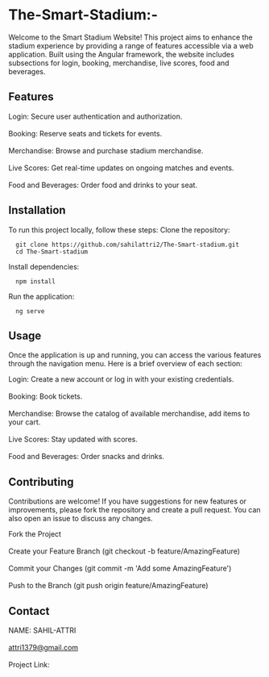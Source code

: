 # The-Smart-Stadium:-
Welcome to the Smart Stadium Website! This project aims to enhance the stadium experience by providing a range of features accessible via a web application. Built using the Angular framework, the website includes subsections for login, booking, merchandise, live scores, food and beverages.


## Features
Login: Secure user authentication and authorization.<br />   
Booking: Reserve seats and tickets for events.<br />   
Merchandise: Browse and purchase stadium merchandise. <br />   
Live Scores: Get real-time updates on ongoing matches and events. <br />   
Food and Beverages: Order food and drinks to your seat.<br />   

## Installation
To run this project locally, follow these steps:
  Clone the repository:

      git clone https://github.com/sahilattri2/The-Smart-stadium.git
      cd The-Smart-stadium
      
  Install dependencies:


      npm install
  Run the application:
        
      ng serve
      


## Usage
Once the application is up and running, you can access the various features through the navigation menu. Here is a brief overview of each section:

Login: Create a new account or log in with your existing credentials.<br />   
Booking: Book tickets. <br />   
Merchandise: Browse the catalog of available merchandise, add items to your cart.<br />   
Live Scores: Stay updated with scores.<br />   
Food and Beverages: Order snacks and drinks.<br />   

## Contributing
Contributions are welcome! If you have suggestions for new features or improvements, please fork the repository and create a pull request. You can also open an issue to discuss any changes.

Fork the Project<br />   
Create your Feature Branch (git checkout -b feature/AmazingFeature)<br />   
Commit your Changes (git commit -m 'Add some AmazingFeature')<br />   
Push to the Branch (git push origin feature/AmazingFeature)<br />     

## Contact
NAME: SAHIL-ATTRI <br />   
attri1379@gmail.com<br />   
Project Link: 
